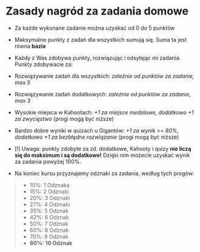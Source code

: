 # Zasady nagród za zadania domowe

- Za każde wykonane zadanie można uzyskać od 0 do 5 punktów
- Maksymalne punkty z zadań dla wszystkich sumują się. Suma ta jest równa **bazie**
- Każdy z Was zdobywa punkty, rozwiązując i odsyłając mi zadania. Punkty zdobywacie za:
 - Rozwiązywanie zadań dla wszystkich: *zależnie od punktów za zadanie, max 5*
 - Rozwiązywanie zadań dodatkowych: *zależnie od punktów za zadanie, max 3*
 - Wysokie miejsca w Kahootach: *+1 za miejsce medalowe, dodatkowo +1 za zwycięstwo* (progi mogą być niższe)
 - Bardzo dobre wyniki w quizach u Gigantów: *+1 za wynik >= 80%, dodatkowo +1 za bezbłędne rozwiązanie* (progi mogą być niższe)
 - [!] Uwaga: punkty zdobyte za zd. dodatkowe, Kahooty i quizy **nie liczą się do maksimum i są dodatkowe!** Dzięki nim możecie uzyskać wynik za zadania powyżej 100%.

- Na koniec kursu przyznajemy odznaki za zadania, według tych progów:
> - 10%: 1 Odznaka
> - 15%: 2 Odznaki
> - 20%: 3 Odznaki
> - 27%: 4 Odznaki
> - 35%: 5 Odznak
> - 42%: 6 Odznak
> - 50%: 7 Odznak
> - 60%: 8 Odznak
> - 70%: 9 Odznak
> - **80%: 10 Odznak**